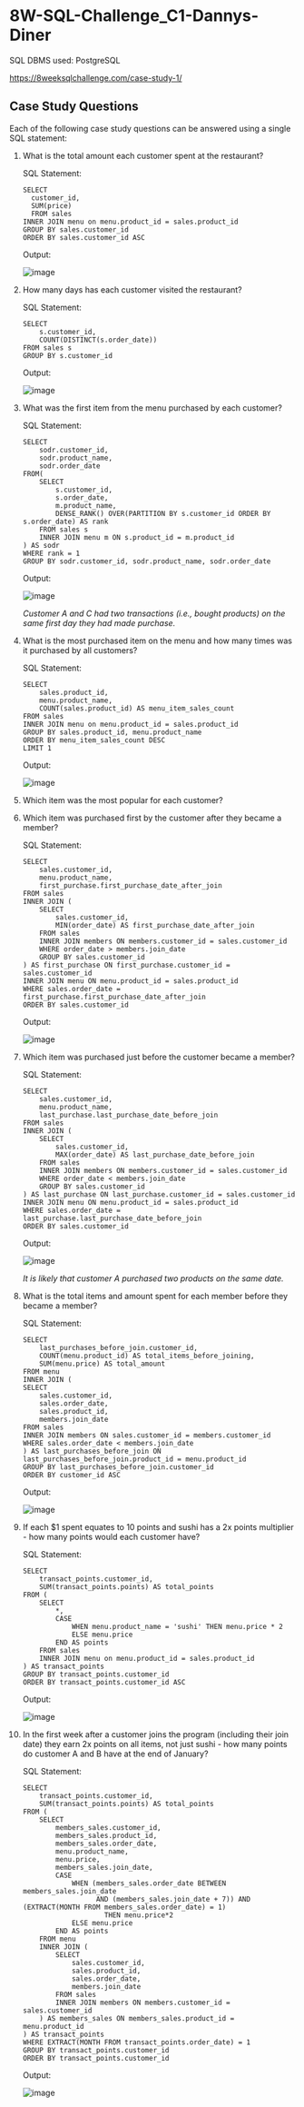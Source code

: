 # 8W-SQL-Challenge_C1-Dannys-Diner

SQL DBMS used: PostgreSQL

https://8weeksqlchallenge.com/case-study-1/

## Case Study Questions

Each of the following case study questions can be answered using a single SQL statement:

1. What is the total amount each customer spent at the restaurant?

    SQL Statement:
    ```
    SELECT 
      customer_id, 
      SUM(price)
      FROM sales
    INNER JOIN menu on menu.product_id = sales.product_id
    GROUP BY sales.customer_id
    ORDER BY sales.customer_id ASC
    ```
    Output:
    
    ![image](https://github.com/JerickoDG/8W-SQL-Challenge_C1-Dannys-Diner/assets/60811658/af9bd36d-a8c5-4c61-b1fe-bcee4da4f906)

   
3. How many days has each customer visited the restaurant?

    SQL Statement:
    ```
    SELECT
    	s.customer_id,
    	COUNT(DISTINCT(s.order_date))
    FROM sales s
    GROUP BY s.customer_id
    ```
    Output:

    ![image](https://github.com/JerickoDG/8W-SQL-Challenge_C1-Dannys-Diner/assets/60811658/ced6b871-1a31-4665-894d-185ef8e9dffd)


   
5. What was the first item from the menu purchased by each customer?

    SQL Statement:
    ```
    SELECT
    	sodr.customer_id,
    	sodr.product_name,
    	sodr.order_date
    FROM(
    	SELECT
    		s.customer_id,
    		s.order_date,
    		m.product_name,
    		DENSE_RANK() OVER(PARTITION BY s.customer_id ORDER BY s.order_date) AS rank
    	FROM sales s
    	INNER JOIN menu m ON s.product_id = m.product_id
    ) AS sodr
    WHERE rank = 1
    GROUP BY sodr.customer_id, sodr.product_name, sodr.order_date
    ```
    Output:

    ![image](https://github.com/JerickoDG/8W-SQL-Challenge_C1-Dannys-Diner/assets/60811658/1671512f-17a8-44e7-93da-90c626df9b47)


    _Customer A and C had two transactions (i.e., bought products) on the same first day they had made purchase._

7. What is the most purchased item on the menu and how many times was it purchased by all customers?

    SQL Statement:
    ```
    SELECT 
    	sales.product_id,
    	menu.product_name,
    	COUNT(sales.product_id) AS menu_item_sales_count
    FROM sales
    INNER JOIN menu on menu.product_id = sales.product_id
    GROUP BY sales.product_id, menu.product_name
    ORDER BY menu_item_sales_count DESC
    LIMIT 1
    ```
    Output:

    ![image](https://github.com/JerickoDG/8W-SQL-Challenge_C1-Dannys-Diner/assets/60811658/a372dcca-9ce8-4256-83de-13de2c1babdb)


8. Which item was the most popular for each customer?
9. Which item was purchased first by the customer after they became a member?

    SQL Statement:
    ```
    SELECT
        sales.customer_id,
        menu.product_name,
        first_purchase.first_purchase_date_after_join
    FROM sales
    INNER JOIN (
        SELECT
            sales.customer_id,
            MIN(order_date) AS first_purchase_date_after_join
        FROM sales
        INNER JOIN members ON members.customer_id = sales.customer_id
        WHERE order_date > members.join_date
        GROUP BY sales.customer_id
    ) AS first_purchase ON first_purchase.customer_id = sales.customer_id
    INNER JOIN menu ON menu.product_id = sales.product_id
    WHERE sales.order_date = first_purchase.first_purchase_date_after_join
    ORDER BY sales.customer_id
    ```
    Output:

    ![image](https://github.com/JerickoDG/8W-SQL-Challenge_C1-Dannys-Diner/assets/60811658/89fcb1ca-cfa4-4f0b-8a89-94870e61ec7d)
    
11. Which item was purchased just before the customer became a member?
    
    SQL Statement:
    ```
    SELECT
        sales.customer_id,
        menu.product_name,
        last_purchase.last_purchase_date_before_join
    FROM sales
    INNER JOIN (
        SELECT
            sales.customer_id,
            MAX(order_date) AS last_purchase_date_before_join
        FROM sales
        INNER JOIN members ON members.customer_id = sales.customer_id
        WHERE order_date < members.join_date
        GROUP BY sales.customer_id
    ) AS last_purchase ON last_purchase.customer_id = sales.customer_id
    INNER JOIN menu ON menu.product_id = sales.product_id
    WHERE sales.order_date = last_purchase.last_purchase_date_before_join
    ORDER BY sales.customer_id
    ```
    Output:

    ![image](https://github.com/JerickoDG/8W-SQL-Challenge_C1-Dannys-Diner/assets/60811658/caec8a48-83b9-44fc-bcbc-f9967e16259e)

    _It is likely that customer A purchased two products on the same date._
    
13. What is the total items and amount spent for each member before they became a member?

    SQL Statement:
    ```
    SELECT
    	last_purchases_before_join.customer_id,
    	COUNT(menu.product_id) AS total_items_before_joining,
    	SUM(menu.price) AS total_amount
    FROM menu
    INNER JOIN (
    SELECT
    	sales.customer_id,
    	sales.order_date,
    	sales.product_id,
    	members.join_date
    FROM sales
    INNER JOIN members ON sales.customer_id = members.customer_id
    WHERE sales.order_date < members.join_date
    ) AS last_purchases_before_join ON last_purchases_before_join.product_id = menu.product_id
    GROUP BY last_purchases_before_join.customer_id
    ORDER BY customer_id ASC
    ```
    Output:

    ![image](https://github.com/JerickoDG/8W-SQL-Challenge_C1-Dannys-Diner/assets/60811658/b9894f41-4543-4312-905d-2dd359f88835)


15. If each $1 spent equates to 10 points and sushi has a 2x points multiplier - how many points would each customer have?

    SQL Statement:
    ```
    SELECT
    	transact_points.customer_id,
    	SUM(transact_points.points) AS total_points
    FROM (
    	SELECT
    		*,
    		CASE
    			WHEN menu.product_name = 'sushi' THEN menu.price * 2
    			ELSE menu.price
    		END AS points
    	FROM sales
    	INNER JOIN menu on menu.product_id = sales.product_id
    ) AS transact_points
    GROUP BY transact_points.customer_id
    ORDER BY transact_points.customer_id ASC
    ```
    Output:

    ![image](https://github.com/JerickoDG/8W-SQL-Challenge_C1-Dannys-Diner/assets/60811658/d9bc63a5-c3fa-4628-a5b0-1d3ace0ac52e)
    
17. In the first week after a customer joins the program (including their join date) they earn 2x points on all items, not just sushi - how many points do customer A and B have at the end of January?

    SQL Statement:
    ```
    SELECT
    	transact_points.customer_id,
    	SUM(transact_points.points) AS total_points
    FROM (
    	SELECT
    		members_sales.customer_id,
    		members_sales.product_id,
    		members_sales.order_date,
    		menu.product_name,
    		menu.price,
    		members_sales.join_date,
    		CASE
    			WHEN (members_sales.order_date BETWEEN members_sales.join_date 
    				  AND (members_sales.join_date + 7)) AND (EXTRACT(MONTH FROM members_sales.order_date) = 1) 
    					THEN menu.price*2
    			ELSE menu.price
    		END AS points
    	FROM menu
    	INNER JOIN (
    		SELECT
    			sales.customer_id,
    			sales.product_id,
    			sales.order_date,
    			members.join_date
    		FROM sales
    		INNER JOIN members ON members.customer_id = sales.customer_id
    	) AS members_sales ON members_sales.product_id = menu.product_id
    ) AS transact_points
    WHERE EXTRACT(MONTH FROM transact_points.order_date) = 1
    GROUP BY transact_points.customer_id
    ORDER BY transact_points.customer_id
    ```
    Output:

    ![image](https://github.com/JerickoDG/8W-SQL-Challenge_C1-Dannys-Diner/assets/60811658/b7b4e7d1-e133-4cbb-8fd0-48278da0be06)

